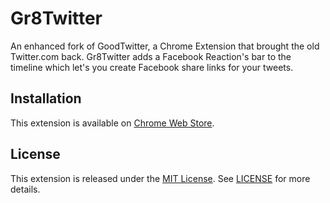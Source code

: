 # Gr8Twitter
An enhanced fork of GoodTwitter, a Chrome Extension that brought the old Twitter.com back. Gr8Twitter adds a Facebook Reaction's bar to the timeline which let's you create Facebook share links for your tweets. 

## Installation
This extension is available on [Chrome Web Store](https://chrome.google.com/webstore/detail/shareable-tweets/gmdhfohiimofdkgfibdamlamdbehooba).

## License
This extension is released under the [MIT License](https://opensource.org/licenses/MIT).
See [LICENSE](LICENSE) for more details.
